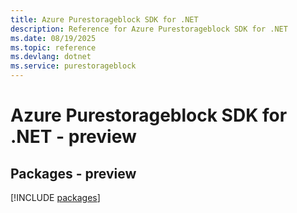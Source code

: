 ```yaml
---
title: Azure Purestorageblock SDK for .NET
description: Reference for Azure Purestorageblock SDK for .NET
ms.date: 08/19/2025
ms.topic: reference
ms.devlang: dotnet
ms.service: purestorageblock
---
```

# Azure Purestorageblock SDK for .NET - preview
## Packages - preview
[!INCLUDE [packages](purestorageblock-index.md)]